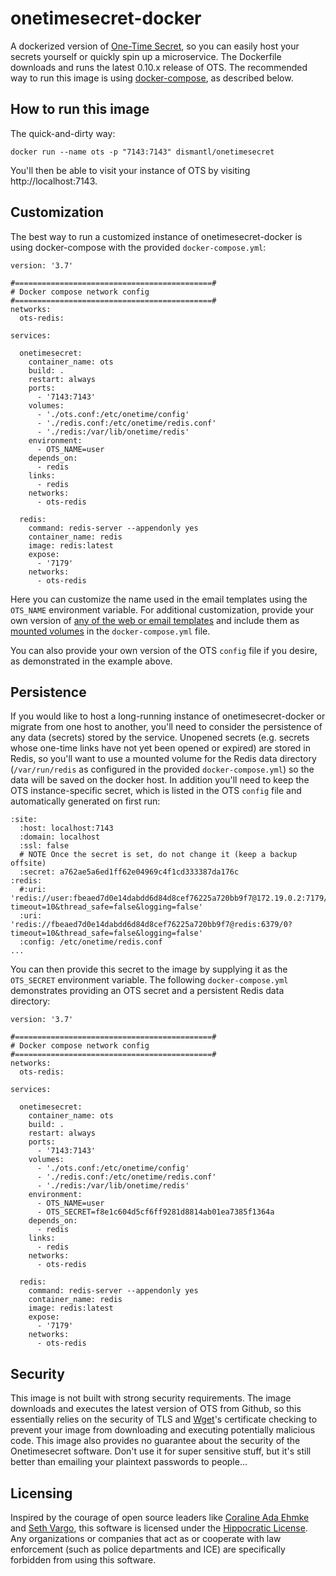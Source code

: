 # onetimesecret-docker

A dockerized version of [One-Time Secret](https://github.com/onetimesecret/onetimesecret), so you can easily host your secrets yourself or quickly spin up a microservice. The Dockerfile downloads and runs the latest 0.10.x release of OTS. The recommended way to run this image is using [docker-compose](https://docs.docker.com/compose/), as described below.

## How to run this image
The quick-and-dirty way:

```
docker run --name ots -p "7143:7143" dismantl/onetimesecret
```

You'll then be able to visit your instance of OTS by visiting http://localhost:7143.

## Customization

The best way to run a customized instance of onetimesecret-docker is using docker-compose with the provided `docker-compose.yml`:

```
version: '3.7'

#============================================#
# Docker compose network config
#============================================#
networks:
  ots-redis:

services:

  onetimesecret:
    container_name: ots
    build: .
    restart: always
    ports:
      - '7143:7143'
    volumes:
      - './ots.conf:/etc/onetime/config'
      - './redis.conf:/etc/onetime/redis.conf'
      - './redis:/var/lib/onetime/redis'
    environment:
      - OTS_NAME=user
    depends_on:
      - redis
    links:
      - redis
    networks:
      - ots-redis

  redis:
    command: redis-server --appendonly yes
    container_name: redis
    image: redis:latest
    expose:
      - '7179'
    networks:
      - ots-redis
```

Here you can customize the name used in the email templates using the `OTS_NAME` environment variable. For additional customization, provide your own version of [any of the web or email templates](https://github.com/onetimesecret/onetimesecret/tree/master/templates) and include them as [mounted volumes](https://docs.docker.com/storage/volumes/) in the `docker-compose.yml` file.

You can also provide your own version of the OTS `config` file if you desire, as demonstrated in the example above.

## Persistence
If you would like to host a long-running instance of onetimesecret-docker or migrate from one host to another, you'll need to consider the persistence of any data (secrets) stored by the service. Unopened secrets (e.g. secrets whose one-time links have not yet been opened or expired) are stored in Redis, so you'll want to use a mounted volume for the Redis data directory (`/var/run/redis` as configured in the provided `docker-compose.yml`) so the data will be saved on the docker host. In addition you'll need to keep the OTS instance-specific secret, which is listed in the OTS `config` file and automatically generated on first run:

```
:site:
  :host: localhost:7143
  :domain: localhost
  :ssl: false
  # NOTE Once the secret is set, do not change it (keep a backup offsite)
  :secret: a762ae5a6ed1ff62e04969c4f1cd333387da176c
:redis:
  #:uri: 'redis://user:fbeaed7d0e14dabdd6d84d8cef76225a720bb9f7@172.19.0.2:7179/0?timeout=10&thread_safe=false&logging=false'
  :uri: 'redis://fbeaed7d0e14dabdd6d84d8cef76225a720bb9f7@redis:6379/0?timeout=10&thread_safe=false&logging=false'
  :config: /etc/onetime/redis.conf
...
```

You can then provide this secret to the image by supplying it as the `OTS_SECRET` environment variable. The following `docker-compose.yml` demonstrates providing an OTS secret and a persistent Redis data directory:

```
version: '3.7'

#============================================#
# Docker compose network config
#============================================#
networks:
  ots-redis:

services:

  onetimesecret:
    container_name: ots
    build: .
    restart: always
    ports:
      - '7143:7143'
    volumes:
      - './ots.conf:/etc/onetime/config'
      - './redis.conf:/etc/onetime/redis.conf'
      - './redis:/var/lib/onetime/redis'
    environment:
      - OTS_NAME=user
      - OTS_SECRET=f8e1c604d5cf6ff9281d8814ab01ea7385f1364a
    depends_on:
      - redis
    links:
      - redis
    networks:
      - ots-redis

  redis:
    command: redis-server --appendonly yes
    container_name: redis
    image: redis:latest
    expose:
      - '7179'
    networks:
      - ots-redis
```

## Security
This image is not built with strong security requirements. The image downloads and executes the latest version of OTS from Github, so this essentially relies on the security of TLS and [Wget](https://www.gnu.org/software/wget/)'s certificate checking to prevent your image from downloading and executing potentially malicious code. This image also provides no guarantee about the security of the Onetimesecret software. Don't use it for super sensitive stuff, but it's still better than emailing your plaintext passwords to people...

## Licensing
Inspired by the courage of open source leaders like [Coraline Ada Ehmke](https://www.wired.com/story/open-source-license-requires-users-do-no-harm/) and [Seth Vargo](https://www.wired.com/story/software-company-chef-wont-renew-ice-contact/), this software is licensed under the [Hippocratic License](https://firstdonoharm.dev/). Any organizations or companies that act as or cooperate with law enforcement (such as police departments and ICE) are specifically forbidden from using this software.
